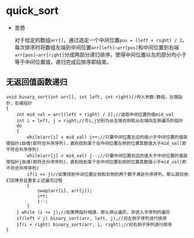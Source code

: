 # quick_sort

- 思想

  对于给定的数组```arr[]```，通过选定一个中间位置```pos = (left + right) / 2```，每次排序时将数组左端到中间位置```arr[left]~arr[pos]```和中间位置到右端```arr[pos]~arr[right]```分成两部分递归排序，使得中间位置以左的部分均小于等于中间位置值，递归完成后排序即结束。

## 无返回值函数递归

```
void binary_sort(int arr[], int left, int right)//传入参数:数组，左端指针，右端指针
{
    int mid_val = arr[(left + right) / 2];//选取中间位置的值mid_val
    int i = left, j = right;//令i,j分别为从左端右侧和从右端向左侧遍历的指针
    do
    {
        while(arr[i] < mid_val) i++;//只要中间位置左边的值小于中间位置的值就使指针i自增(即符合升序序列)，直到找到某个在中间位置左侧的位置其数值大于mid_val(即不符合升序序列)
        while(arr[j] > mid_val) j--;//只要中间位置右边的值大于中间位置的值就使指针j自减(即符合升序序列)，直到找到某个在中间位置右侧的位置其数值小于mid_val(即不符合升序序列)
        if(i <= j)//如果找到中间位置左侧和右侧的两个数不满足升序序列，那么就将他们交换并且重复上述遍历过程
        {
            swap(arr[i], arr[j]);
            i++;
            j--;
        }
    } while (i <= j);//如果两指针相遇，那么停止遍历，并进入子序列的遍历
    if(left < j) binary_sort(arr, left, j);//对左侧子序列进行排序
    if(i < right) binary_sort(arr, i, right);//对右侧子序列进行排序
}
```

